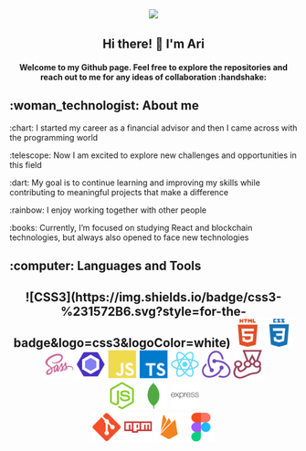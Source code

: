 <div id="header" align="center">
<img src="https://media.giphy.com/media/MeJgB3yMMwIaHmKD4z/giphy.gif" width="250"/>
<h2 align="center"> Hi there! 👋  I'm Ari </h2>
<h4 align="center">Welcome to my Github page. Feel free to explore the repositories and reach out to me for any ideas of collaboration :handshake:</h4>

<div/>

<div align="left">
  <h2> :woman_technologist:  About me</h2>
  <p> :chart: 	I started my career as a financial advisor and then I came across with the programming world</p>
  <p>:telescope: Now I am excited to explore new challenges and opportunities in this field</p>
  <p> :dart: My goal is to continue learning and improving my skills while contributing to meaningful projects that make a difference</p>
  <p>:rainbow: I enjoy working together with other people</p>
  <p> :books: Currently, I’m focused on studying React and blockchain technologies, but always also opened to face new technologies</p>
</div>
  
  
   <div align="left">  

 <h2> :computer: Languages and Tools<h2/>
   <div align="center">
     ![CSS3](https://img.shields.io/badge/css3-%231572B6.svg?style=for-the-badge&logo=css3&logoColor=white)
     <img src="https://github.com/devicons/devicon/blob/master/icons/html5/html5-plain-wordmark.svg" width="50"/>
 <img src="https://github.com/devicons/devicon/blob/master/icons/css3/css3-plain-wordmark.svg" width="50"/>
 <img src="https://github.com/devicons/devicon/blob/master/icons/sass/sass-original.svg" width="50"/>
 <img src="https://github.com/devicons/devicon/blob/master/icons/eslint/eslint-original.svg" width="50"/>
  <img src= "https://github.com/devicons/devicon/blob/master/icons/javascript/javascript-plain.svg" width="50"/>
  <img src="https://github.com/devicons/devicon/blob/master/icons/typescript/typescript-plain.svg" width="50"/>
   <img src="https://github.com/devicons/devicon/blob/master/icons/react/react-original.svg" width="50"/>     
   <img src="https://github.com/devicons/devicon/blob/master/icons/redux/redux-original.svg" width="50"/>
       <img src="https://github.com/devicons/devicon/blob/master/icons/jest/jest-plain.svg" width="50"/>
<div/>
     <div align="center">
<img src="https://github.com/devicons/devicon/blob/master/icons/nodejs/nodejs-original.svg" width="50"/>
       <img src="https://github.com/devicons/devicon/blob/master/icons/mongodb/mongodb-plain.svg" width="50"/>   
       <img src="https://github.com/devicons/devicon/blob/master/icons/express/express-original-wordmark.svg" width="50"/>
       <div/>
       <div align="center">
         <img src="https://github.com/devicons/devicon/blob/master/icons/git/git-plain.svg" width="50"/>
<img src="https://github.com/devicons/devicon/blob/master/icons/npm/npm-original-wordmark.svg" width="50"/>
         <img src="https://github.com/devicons/devicon/blob/master/icons/firebase/firebase-plain.svg" width="50"/>
      <img src="https://github.com/devicons/devicon/blob/master/icons/figma/figma-original.svg" width="50"/>                                                                                                   
    <div/>                                                                                                     
         


